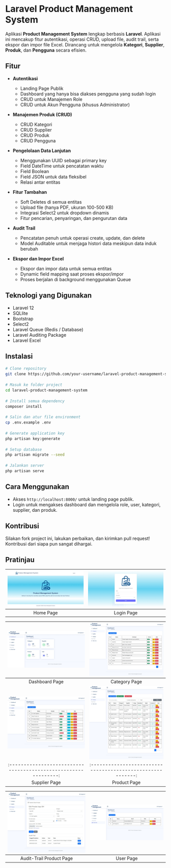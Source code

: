 # Laravel Product Management System

Aplikasi **Product Management System** lengkap berbasis **Laravel**. Aplikasi ini mencakup fitur autentikasi, operasi CRUD, upload file, audit trail, serta ekspor dan impor file Excel. Dirancang untuk mengelola **Kategori**, **Supplier**, **Produk**, dan **Pengguna** secara efisien.

## Fitur

- **Autentikasi**
  - Landing Page Publik
  - Dashboard yang hanya bisa diakses pengguna yang sudah login
  - CRUD untuk Manajemen Role
  - CRUD untuk Akun Pengguna (khusus Administrator)

- **Manajemen Produk (CRUD)**
  - CRUD Kategori
  - CRUD Supplier
  - CRUD Produk
  - CRUD Pengguna

- **Pengelolaan Data Lanjutan**
  - Menggunakan UUID sebagai primary key
  - Field DateTime untuk pencatatan waktu
  - Field Boolean
  - Field JSON untuk data fleksibel
  - Relasi antar entitas

- **Fitur Tambahan**
  - Soft Deletes di semua entitas
  - Upload file (hanya PDF, ukuran 100-500 KB)
  - Integrasi Select2 untuk dropdown dinamis
  - Fitur pencarian, penyaringan, dan pengurutan data

- **Audit Trail**
  - Pencatatan penuh untuk operasi create, update, dan delete
  - Model Auditable untuk menjaga histori data meskipun data induk berubah

- **Ekspor dan Impor Excel**
  - Ekspor dan impor data untuk semua entitas
  - Dynamic field mapping saat proses ekspor/impor
  - Proses berjalan di background menggunakan Queue

## Teknologi yang Digunakan

- Laravel 12
- SQLlite
- Bootstrap
- Select2
- Laravel Queue (Redis / Database)
- Laravel Auditing Package
- Laravel Excel

## Instalasi

```bash
# Clone repository
git clone https://github.com/your-username/laravel-product-management-system.git

# Masuk ke folder project
cd laravel-product-management-system

# Install semua dependency
composer install

# Salin dan atur file environment
cp .env.example .env

# Generate application key
php artisan key:generate

# Setup database
php artisan migrate --seed

# Jalankan server
php artisan serve
```

## Cara Menggunakan

- Akses `http://localhost:8000/` untuk landing page publik.
- Login untuk mengakses dashboard dan mengelola role, user, kategori, supplier, dan produk.

## Kontribusi

Silakan fork project ini, lakukan perbaikan, dan kirimkan pull request! Kontribusi dari siapa pun sangat dihargai.

## Pratinjau

| <img src="/public/tampilan/1.jpeg" alt="Desktop" width="100%"> | <img src="/public/tampilan/2.jpeg" alt="Pad" width="100%"> |
| :-------------------------------------------------------------: | :---------------------------------------------------------: |
|                        Home Page                         |                        Login Page                         |

| <img src="/public/tampilan/3.jpeg" alt="Full" width="100%"> | <img src="/public/tampilan/4.jpeg" alt="Full" width="100%"> |
| :----------------------------------------------------------: | :----------------------------------------------------------: |
|                   Dashboard Page                   |                   Category Page                    |
| <img src="/public/tampilan/5.jpeg" alt="Desktop" width="100%"> | <img src="/public/tampilan/6.jpeg" alt="Pad" width="100%"> |
| :-------------------------------------------------------------: | :---------------------------------------------------------: |
|                        Supplier Page                         |                        Product Page                         |

| <img src="/public/tampilan/7.jpeg" alt="Full" width="100%"> | <img src="/public/tampilan/8.jpeg" alt="Full" width="100%"> |
| :----------------------------------------------------------: | :----------------------------------------------------------: |
|                   Audit-Trail Product Page                   |                   User Page                    |
